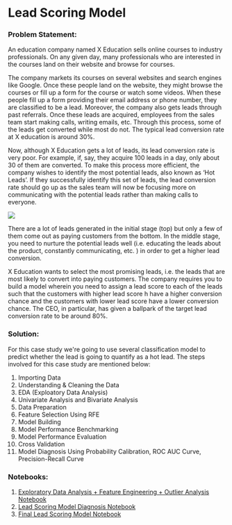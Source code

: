 # Lead Scoring Model


### Problem Statement:

An education company named X Education sells online courses to industry professionals. On any given day, many professionals who are interested in the courses land on their website and browse for courses.

The company markets its courses on several websites and search engines like Google. Once these people land on the website, they might browse the courses or fill up a form for the course or watch some videos. When these people fill up a form providing their email address or phone number, they are classified to be a lead. Moreover, the company also gets leads through past referrals. Once these leads are acquired, employees from the sales team start making calls, writing emails, etc. Through this process, some of the leads get converted while most do not. The typical lead conversion rate at X education is around 30%.

Now, although X Education gets a lot of leads, its lead conversion rate is very poor. For example, if, say, they acquire 100 leads in a day, only about 30 of them are converted. To make this process more efficient, the company wishes to identify the most potential leads, also known as ‘Hot Leads’. If they successfully identify this set of leads, the lead conversion rate should go up as the sales team will now be focusing more on communicating with the potential leads rather than making calls to everyone.

<img src = 'https://cdn.upgrad.com/UpGrad/temp/189f213d-fade-4fe4-b506-865f1840a25a/XNote_201901081613670.jpg'>

There are a lot of leads generated in the initial stage (top) but only a few of them come out as paying customers from the bottom. In the middle stage, you need to nurture the potential leads well (i.e. educating the leads about the product, constantly communicating, etc. ) in order to get a higher lead conversion.

X Education wants to select the most promising leads, i.e. the leads that are most likely to convert into paying customers. The company requires you to build a model wherein you need to assign a lead score to each of the leads such that the customers with higher lead score h have a higher conversion chance and the customers with lower lead score have a lower conversion chance. The CEO, in particular, has given a ballpark of the target lead conversion rate to be around 80%.


### Solution:

For this case study we're going to use several classification model to predict whether the lead is going to quantify as a hot lead. The steps involved for this case study are mentioned below:


1) Importing Data
2) Understanding & Cleaning the Data
3) EDA (Exploatory Data Analysis)
4) Univariate Analysis and Bivariate Analysis
5) Data Preparation
6) Feature Selection Using RFE
7) Model Building
8) Model Performance Benchmarking
9) Model Performance Evaluation
10) Cross Validation 
11) Model Diagnosis Using Probability Calibration, ROC AUC Curve, Precision-Recall Curve

### Notebooks:
1) <a href = "https://github.com/mukulsinghal001/lead-scoring-model/blob/main/Lead%20Scoring%20Data%20-%20EDA%20%2B%20Feature%20Engineering%20%2B%20Outlier%20Analysis.ipynb">Exploratory Data Analysis + Feature Engineering + Outlier Analysis Notebook
2) <a href = "https://github.com/mukulsinghal001/lead-scoring-model/blob/main/Lead%20Scoring%20Classification%20Model%20Diagnosis%20with%20%20Probability%20Calibration%20%26%20ROC_AUC%20%2B%20PR%20Plot.ipynb">Lead Scoring Model Diagnosis Notebook
3) <a href = "https://github.com/mukulsinghal001/lead-scoring-model/blob/main/Lead%20Scoring%20Classification%20Model%20with%2092%25%20Accuracy%20using%20RandomForest.ipynb"> Final Lead Scoring Model Notebook

